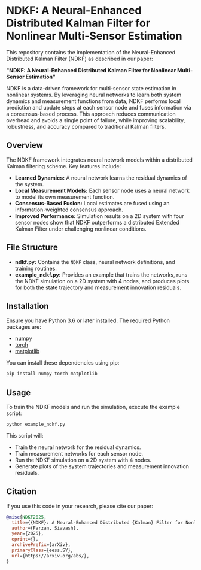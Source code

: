 # NDKF: A Neural-Enhanced Distributed Kalman Filter for Nonlinear Multi-Sensor Estimation

This repository contains the implementation of the Neural-Enhanced Distributed Kalman Filter (NDKF) as described in our paper:

**"NDKF: A Neural-Enhanced Distributed Kalman Filter for Nonlinear Multi-Sensor Estimation"**

NDKF is a data-driven framework for multi-sensor state estimation in nonlinear systems. By leveraging neural networks to learn both system dynamics and measurement functions from data, NDKF performs local prediction and update steps at each sensor node and fuses information via a consensus-based process. This approach reduces communication overhead and avoids a single point of failure, while improving scalability, robustness, and accuracy compared to traditional Kalman filters.

## Overview

The NDKF framework integrates neural network models within a distributed Kalman filtering scheme. Key features include:

- **Learned Dynamics:** A neural network learns the residual dynamics of the system.
- **Local Measurement Models:** Each sensor node uses a neural network to model its own measurement function.
- **Consensus-Based Fusion:** Local estimates are fused using an information-weighted consensus approach.
- **Improved Performance:** Simulation results on a 2D system with four sensor nodes show that NDKF outperforms a distributed Extended Kalman Filter under challenging nonlinear conditions.

## File Structure

- **ndkf.py:** Contains the `NDKF` class, neural network definitions, and training routines.
- **example_ndkf.py:** Provides an example that trains the networks, runs the NDKF simulation on a 2D system with 4 nodes, and produces plots for both the state trajectory and measurement innovation residuals.

## Installation

Ensure you have Python 3.6 or later installed. The required Python packages are:

- [numpy](https://pypi.org/project/numpy/)
- [torch](https://pypi.org/project/torch/)
- [matplotlib](https://pypi.org/project/matplotlib/)

You can install these dependencies using pip:

```bash
pip install numpy torch matplotlib
```
## Usage

To train the NDKF models and run the simulation, execute the example script:

```bash
python example_ndkf.py
```

This script will:

-   Train the neural network for the residual dynamics.
-   Train measurement networks for each sensor node.
-   Run the NDKF simulation on a 2D system with 4 nodes.
-   Generate plots of the system trajectories and measurement innovation residuals.

## Citation

If you use this code in your research, please cite our paper:

```bibtex
@misc{NDKF2025,
  title={{NDKF}: A Neural-Enhanced Distributed {Kalman} Filter for Nonlinear Multi-Sensor Estimation},
  author={Farzan, Siavash},
  year={2025},
  eprint={},
  archivePrefix={arXiv},
  primaryClass={eess.SY},
  url={https://arxiv.org/abs/}, 
}
```
